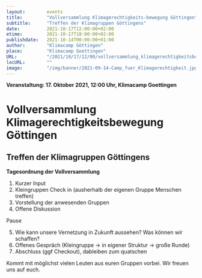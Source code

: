 ```yaml
---
layout:        events
title:         "Vollversammlung Klimagerechtigkeits-bewegung Göttingen"
subtitle:      "Treffen der Klimagruppen Göttingens"
date:          2021-10-17T12:00:00+02:00
etime:         2021-10-17T18:00:00+02:00
publishdate:   2021-10-14T00:00:00+01:00
author:        "Klimacamp Göttingen"
place:         "Klimacamp Goettingen"
URL:           "/2021/10/17/12/00/vollversammlung_klimagerechtigkeitsbewegung_goettingen"
locURL:        ""
image:         "/img/banner/2021-09-14-Camp_fuer_Klimagerechtigkeit.jpg"
---
```


**Veranstaltung: 17. Oktober 2021, 12:00 Uhr, Klimacamp Goettingen**

Vollversammlung Klimagerechtigkeitsbewegung Göttingen
===========

Treffen der Klimagruppen Göttingens
-----------

**Tagesordnung der Vollversammlung**

1. Kurzer Input
2. Kleingruppen Check in (ausherhalb der eigenen Gruppe Menschen treffen)
3. Vorstellung der anwesenden Gruppen
4. Offene Diskussion

Pause

5. Wie kann unsere Vernetzung in Zukunft aussehen? Was können wir schaffen?
6. Offenes Gespräch (Kleingruppe -> in eigener Struktur -> große Runde)
7. Abschluss (ggf Checkout), dableiben zum quatschen

Kommt mit möglichst vielen Leuten aus euren Gruppen vorbei. Wir freuen uns auf euch.
